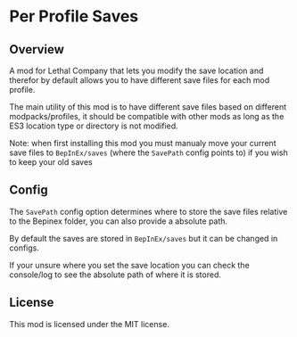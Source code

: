 # Per Profile Saves

## Overview

A mod for Lethal Company that lets you modify the save location and therefor by default allows you to have different save files for each mod profile.

The main utility of this mod is to have different save files based on different modpacks/profiles, it should be compatible with other mods as long as the ES3 location type or directory is not modified.

Note: when first installing this mod you must manualy move your current save files to `BepInEx/saves` (where the `SavePath` config points to) if you wish to keep your old saves

## Config

The `SavePath` config option determines where to store the save files relative to the Bepinex folder, you can also provide a absolute path.

By default the saves are stored in `BepInEx/saves` but it can be changed in configs.

If your unsure where you set the save location you can check the console/log to see the absolute path of where it is stored.

## License
This mod is licensed under the MIT license.
